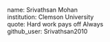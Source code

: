 name: Srivathsan Mohan<br/>
institution: Clemson University<br/>
quote: Hard work pays off Always<br/>
github_user: Srivathsan2010<br/>

